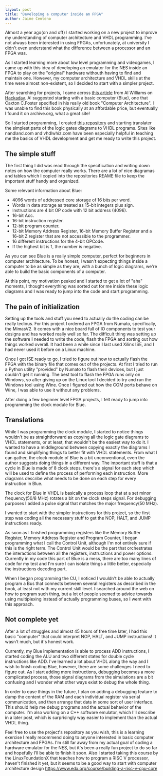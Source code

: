 ```yaml
---
layout: post
title: "Developing a computer inside an FPGA"
author: Jaime Centeno
---
```


Almost a year ago(on and off) I started working on a new project to improve my understanding of computer architecture and VHDL programming. I've not always been interested in using FPGAs, unfortunately, at university I didn't even understand what the difference between a processor and an FPGA was. 

As I started learning more about low level programming and videogames, I came up with this idea of developing an emulator for the NES inside an FPGA to play on the "original" hardware withouth having to find and maintain one. However, my computer architecture and VHDL skills at the time were almost non-existent, so I decided to start with a simpler project.

After searching for projects, I came across [this article](https://hackaday.com/2016/03/16/crawl-walk-run-planning-your-first-cpu-design/) from Al Williams on [Hackaday](https://hackaday.com/). Al suggested starting with a basic computer (Blue), one that Caxton C.Foster specified in his really old book "Computer Architecture". I was unable to find this book physically at an affordable price, but eventually I found it on archive.org, what a great site! 

So I started programming, I created [this repository](https://github.com/Gecko05/BlueFPGA) and starting translater the simplest parts of the logic gates diagrams to VHDL programs. Sites like nandland.com and vhdlwhiz.com have been especially helpful in teaching me the basics of VHDL development and get me ready to write this project.

## The simple stuff

The first thing I did was read through the specification and writing down notes on how the computer really works. There are a lot of nice diagramas and tables which I copied into the repositories REAME file to keep the important stuff handy and organized. 

Some relevant information about Blue:
* 4096 words of addressed core storage of 16 bits per word.
* Words in data storage as treated as 15-bit integers plus sign.
* Instructions are 4 bit OP code with 12 bit address (4096).
* 16-bit Acc.
* 16-bit instruction register.
* 12-bit program counter.
* 12-bit Memory Address Register, 16-bit Memory Buffer Register and a 16-bit Z register that are not accessible to the programmer.
* 16 different instructions for the 4-bit OPCode.
* If the highest bit is 1, the number is negative.

As you can see Blue is a really simple computer, perfect for beginners in computer architecture. To be honest, I wasn't expecting things inside a computer to be as simple as they are, with a bunch of logic diagrams, we're able to build the basic components of a computer.

At this point, my motivation peaked and I started to get a lot of "aha" moments, I thought everything was sorted out for me inside these logic diagrams and I was ready to jump into the code and start programming.

## The pain of initialization

Setting up the tools and stuff you need to actually do the coding can be really tedious. For this project I ordered an FPGA from Numato, specifically, the MimasV2. It comes with a nice board full of IO components to test your designs and has worked really well so far. The difficult thing was setting up the software I needed to write the code, flash the FPGA and sorting out how things worked overall. It had been a while since I last used Xilinx ISE, and I had never used it before on a Linux machine. 

Once I got ISE ready to go, I tried to figure out how to actually flash the FPGA with the binary file that comes out of the projects. At first I tried to run a Python utility "provided" by Numato to flash their devices, but I just couldn't get it running. The best tool to flash the FPGA runs only on Windows, so after giving up on the Linux tool I decided to try and run the Windows tool using Wine. Once  I figured out how the COM ports behave on Wine, I was able to use it without any problems.

After doing a few beginner level FPGA projects, I felt ready to jump into programming the clock module for Blue.

## Translations

While I was programming the clock module, I started to notice things wouldn't be as straightforward as copying all the logic gate diagrams to VHDL statements, or at least, that wouldn't be the easiest way to do it. I wanted to have a middleground between copying exactly the diagrams I found and simplifying things to better fit with VHDL statements. From what I can gather, the clock module of Blue is a bit unconventional, even the author suggests doing things in a different way. The important stuff is that a cycle in Blue is made of 8 clock steps, there's a signal for each step which will be used to define the process of performing each instruction. More diagrams describe what needs to be done on each step for every instruction in Blue.

The clock for Blue in VHDL is basically a process loop that at a set minor frequency(50/8 MHz) rotates a bit on the clock steps signal. For debugging purposes I added a pulse signal that matches the major frequency(50 MHz).

I wanted to start with the simpler instructions for this project, so the first step was coding all the necessary stuff to get the NOP, HALT, and JUMP instructions ready. 

As soon as I finished programming registers like the Memory Buffer Register, Memory Address Register and Program Counter, I began programming what I call the Control Unit, although I'm not entirely sure if this is the right term. The Control Unit would be the part that orchestrates the interactions between all the registers, instructions and power options. Currently in my code this part of Blue is a mess, there are too many lines of code for my test and I'm sure I can isolate things a little better, especially the instructions decoding part. 

When I began programming the CU, I noticed I wouldn't be able to actually program a Bus that connects between several registers as described in the book, at least not with my current skill level. I searched around the web on how to program such thing, but a lot of people seemed to advice towards using multiplexing instead of actually programming buses, so I went with this approach. 

## Not complete yet

After a lot of struggles and almost 45 hours of free time later, I had this basic "computer" that could interpret NOP, HALT, and JUMP instructions! It wasn't much, but it's honest work. 

Currently, my Blue implementation is able to process ADD instructions, I started coding the ALU and two different states for double cycle instructions like ADD. I've learned a lot about VHDL along the way and I wish to finish coding Blue, however, there are some challenges I need to figure out. As I start adding more instructions, debugging becomes a more complicated process, those signal diagrams from the simulations are a bit confusing and I wonder what other ways exist to debug the whole thing. 

In order to ease things in the future, I plan on adding a debugging feature to dump the content of the RAM and each individual register via serial communication, and then arrange that data in some sort of user interface. This should help me debug programs and the actual behavior of the computer. I'm also working on a C++ software emulator, which I'll describe in a later post, which is surprisingly way easier to implement than the actual VHDL thing.

Feel free to use the project's repository as you wish, this is a learning exercise I really recommend doing to anyone interested in basic computer architecture and FPGAs. I'm still far away from my actual goal of coding a hardware emulator for the NES, but it's been a really fun project to do so far and hopefully I'll be able to finish it soon. Also I started taking this course by the LinuxFoundationX that teaches how to program a RISC V processor, haven't finished it yet, but it seems to be a good way to start with computer architecture design https://www.edx.org/course/building-a-risc-v-cpu-core